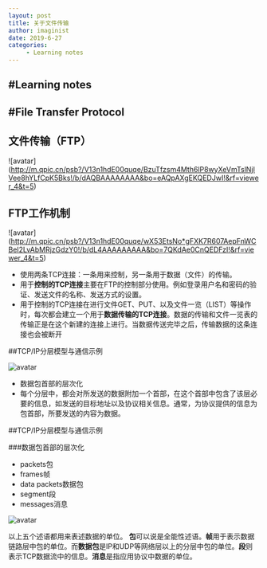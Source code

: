 ```yaml
---
layout: post
title: 关于文件传输
author: imaginist
date: 2019-6-27
categories:
     - Learning notes
---
```



## #Learning notes
## #File Transfer Protocol


## 文件传输（FTP）


![avatar]
(http://m.qpic.cn/psb?/V13n1hdE00quqe/BzuTfzsm4Mth6lP8wyXeVmTslNjIVee8hYLfCpK5Bks!/b/dAQBAAAAAAAA&bo=eAQpAXgEKQEDJwI!&rf=viewer_4&t=5)


## FTP工作机制


![avatar]
(http://m.qpic.cn/psb?/V13n1hdE00quqe/wX53EtsNo*gFXK7R607AepFnWCBeI2LvAbMRjzGdzY0!/b/dL4AAAAAAAAA&bo=7QKdAe0CnQEDFzI!&rf=viewer_4&t=5)

- 使用两条TCP连接：一条用来控制，另一条用于数据（文件）的传输。
- 用于**控制的TCP连接**主要在FTP的控制部分使用。例如登录用户名和密码的验证、发送文件的名称、发送方式的设置。
- 用于控制的TCP连接在进行文件GET、PUT、以及文件一览（LIST）等操作时，每次都会建立一个用于**数据传输的TCP连接**。数据的传输和文件一览表的传输正是在这个新建的连接上进行。当数据传送完毕之后，传输数据的这条连接也会被断开



##TCP/IP分层模型与通信示例


![avatar](http://m.qpic.cn/psb?/V13n1hdE00quqe/HlPPQXq0z1ktejzFLnaEA2tk*G0JKbykWvKPB1i24gY!/b/dL8AAAAAAAAA&bo=hgLjAYYC4wEDFzI!&rf=viewer_4&t=5)

- 数据包首部的层次化
- 每个分层中，都会对所发送的数据附加一个首部，在这个首部中包含了该层必要的信息，如发送的目标地址以及协议相关信息。通常，为协议提供的信息为包首部，所要发送的内容为数据。




##TCP/IP分层模型与通信示例

###数据包首部的层次化

- packets包
- frames帧
- data packets数据包
- segment段
- messages消息

![avatar](http://m.qpic.cn/psb?/V13n1hdE00quqe/0xwtX1Iu2MFKM0*I*AwuHdhL*oRdxlbjTQt8ZvmqS*Q!/b/dL8AAAAAAAAA&bo=fgLfAX4C3wEDFzI!&rf=viewer_4&t=5)


以上五个述语都用来表述数据的单位。
**包**可以说是全能性述语。**帧**用于表示数据链路层中包的单位。而**数据包**是IP和UDP等网络层以上的分层中包的单位。**段**则表示TCP数据流中的信息。**消息**是指应用协议中数据的单位。
